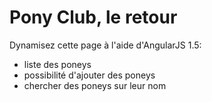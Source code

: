 # Pony Club, le retour

Dynamisez cette page à l'aide d'AngularJS 1.5:

- liste des poneys
- possibilité d'ajouter des poneys
- chercher des poneys sur leur nom


